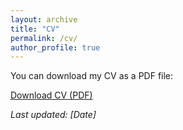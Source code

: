 ```yaml
---
layout: archive
title: "CV"
permalink: /cv/
author_profile: true
---
```


You can download my CV as a PDF file:

[Download CV (PDF)](/files/Academic_CV.pdf)

*Last updated: [Date]*
